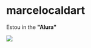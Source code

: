 # marcelocaldart
Estou in the **"Alura"**

![](https://github.com/marcelocal/marcelocaldart/assets/160850855/df7c827e-0b29-4a9e-aec8-28fbf6b9bb40)
